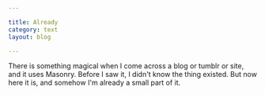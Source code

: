 ```yaml
---

title: Already
category: text
layout: blog

---
```


There is something magical when I come across a blog or tumblr or site, and it uses Masonry. Before I saw it, I didn't know the thing existed. But now here it is, and somehow I'm already a small part of it.
